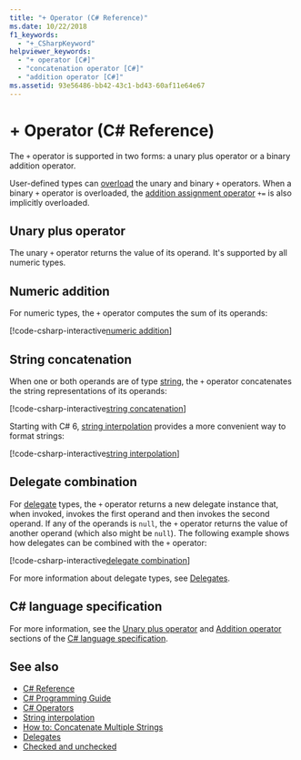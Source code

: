 ```yaml
---
title: "+ Operator (C# Reference)"
ms.date: 10/22/2018
f1_keywords: 
  - "+_CSharpKeyword"
helpviewer_keywords: 
  - "+ operator [C#]"
  - "concatenation operator [C#]"
  - "addition operator [C#]"
ms.assetid: 93e56486-bb42-43c1-bd43-60af11e64e67
---
```

# + Operator (C# Reference)

The `+` operator is supported in two forms: a unary plus operator or a binary addition operator.

User-defined types can [overload](../keywords/operator.md) the unary and binary `+` operators. When a binary `+` operator is overloaded, the [addition assignment operator](addition-assignment-operator.md) `+=` is also implicitly overloaded.

## Unary plus operator

The unary `+` operator returns the value of its operand. It's supported by all numeric types.

## Numeric addition

For numeric types, the `+` operator computes the sum of its operands:

[!code-csharp-interactive[numeric addition](~/samples/snippets/csharp/language-reference/operators/AdditionExamples.cs#AddNumerics)]

## String concatenation

When one or both operands are of type [string](../keywords/string.md), the `+` operator concatenates the string representations of its operands:

[!code-csharp-interactive[string concatenation](~/samples/snippets/csharp/language-reference/operators/AdditionExamples.cs#AddStrings)]

Starting with C# 6, [string interpolation](../tokens/interpolated.md) provides a more convenient way to format strings:

[!code-csharp-interactive[string interpolation](~/samples/snippets/csharp/language-reference/operators/AdditionExamples.cs#UseStringInterpolation)]

## Delegate combination

For [delegate](../keywords/delegate.md) types, the `+` operator returns a new delegate instance that, when invoked, invokes the first operand and then invokes the second operand. If any of the operands is `null`, the `+` operator returns the value of another operand (which also might be `null`). The following example shows how delegates can be combined with the `+` operator:

[!code-csharp-interactive[delegate combination](~/samples/snippets/csharp/language-reference/operators/AdditionExamples.cs#AddDelegates)]

For more information about delegate types, see [Delegates](../../programming-guide/delegates/index.md).

## C# language specification

For more information, see the [Unary plus operator](~/_csharplang/spec/expressions.md#unary-plus-operator) and [Addition operator](~/_csharplang/spec/expressions.md#addition-operator) sections of the [C# language specification](../language-specification/index.md).

## See also

- [C# Reference](../index.md)
- [C# Programming Guide](../../programming-guide/index.md)
- [C# Operators](index.md)
- [String interpolation](../tokens/interpolated.md)
- [How to: Concatenate Multiple Strings](../../how-to/concatenate-multiple-strings.md)
- [Delegates](../../programming-guide/delegates/index.md)
- [Checked and unchecked](../keywords/checked-and-unchecked.md)
